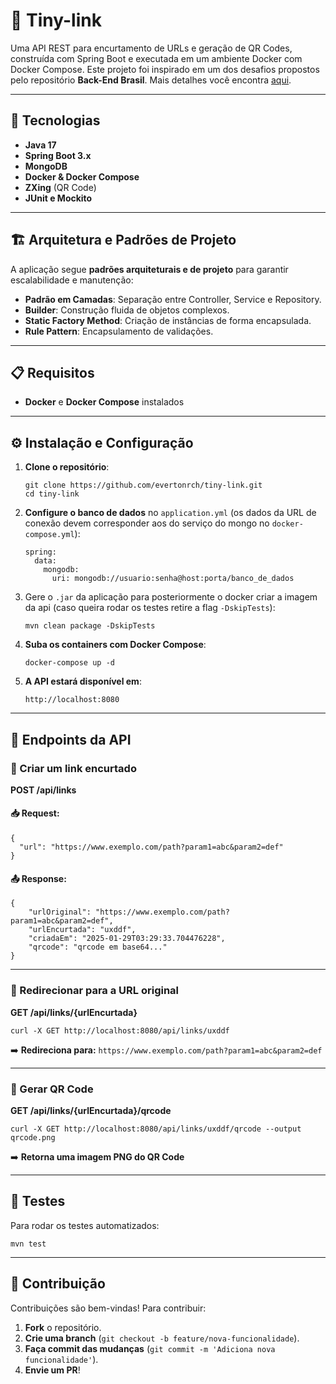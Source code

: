 # 🔗 Tiny-link

Uma API REST para encurtamento de URLs e geração de QR Codes, construída com Spring Boot e executada em um ambiente Docker com Docker Compose.
Este projeto foi inspirado em um dos desafios propostos pelo repositório **Back-End Brasil**. Mais detalhes você encontra [aqui](https://github.com/backend-br/desafios/blob/master/url-shortener/PROBLEM.md).

---

## 🚀 Tecnologias

- **Java 17**
- **Spring Boot 3.x**
- **MongoDB**
- **Docker & Docker Compose**
- **ZXing** (QR Code)
- **JUnit e Mockito**

---

## 🏗️ Arquitetura e Padrões de Projeto

A aplicação segue **padrões arquiteturais e de projeto** para garantir escalabilidade e manutenção:

- **Padrão em Camadas**: Separação entre Controller, Service e Repository.
- **Builder**: Construção fluida de objetos complexos.
- **Static Factory Method**: Criação de instâncias de forma encapsulada.
- **Rule Pattern**: Encapsulamento de validações.

---

## 📋 Requisitos

- **Docker** e **Docker Compose** instalados

---

## ⚙️ Instalação e Configuração

1. **Clone o repositório**:
   ```
   git clone https://github.com/evertonrch/tiny-link.git
   cd tiny-link
   ```
   
2. **Configure o banco de dados** no `application.yml` (os dados da URL de conexão devem corresponder aos do serviço do mongo no `docker-compose.yml`):
   ```
   spring:
     data:
       mongodb:
         uri: mongodb://usuario:senha@host:porta/banco_de_dados
   ```

3. Gere o `.jar` da aplicação para posteriormente o docker criar a imagem da api (caso queira rodar os testes retire a flag `-DskipTests`):
   ```
   mvn clean package -DskipTests
   ```
4. **Suba os containers com Docker Compose**:
   ```
   docker-compose up -d
   ```
   
5. **A API estará disponível em**:
   ```
   http://localhost:8080
   ```

---

## 📡 Endpoints da API

### 🔹 Criar um link encurtado
**POST /api/links**

#### 📥 Request:
```
{
  "url": "https://www.exemplo.com/path?param1=abc&param2=def"
}
```

#### 📤 Response:
```
{
    "urlOriginal": "https://www.exemplo.com/path?param1=abc&param2=def",
    "urlEncurtada": "uxddf",
    "criadaEm": "2025-01-29T03:29:33.704476228",
    "qrcode": "qrcode em base64..."
}
```

---

### 🔹 Redirecionar para a URL original
**GET /api/links/{urlEncurtada}**

```
curl -X GET http://localhost:8080/api/links/uxddf
```
➡️ **Redireciona para:** `https://www.exemplo.com/path?param1=abc&param2=def`

---

### 🔹 Gerar QR Code
**GET /api/links/{urlEncurtada}/qrcode**

```
curl -X GET http://localhost:8080/api/links/uxddf/qrcode --output qrcode.png
```
➡️ **Retorna uma imagem PNG do QR Code**

---

## 🧪 Testes 

Para rodar os testes automatizados:

```
mvn test
```

---

## 🤝 Contribuição

Contribuições são bem-vindas! Para contribuir:

1. **Fork** o repositório.
2. **Crie uma branch** (`git checkout -b feature/nova-funcionalidade`).
3. **Faça commit das mudanças** (`git commit -m 'Adiciona nova funcionalidade'`).
4. **Envie um PR**!

